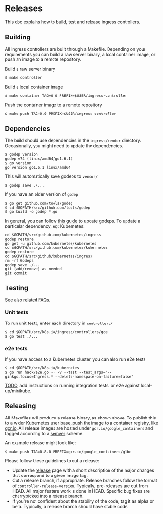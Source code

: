 # Releases

This doc explains how to build, test and release ingress controllers.

## Building

All ingress controllers are built through a Makefile. Depending on your
requirements you can build a raw server binary, a local container image,
or push an image to a remote repository.

Build a raw server binary
```console
$ make controller
```

Build a local container image
```console
$ make container TAG=0.0 PREFIX=$USER/ingress-controller
```

Push the container image to a remote repository
```console
$ make push TAG=0.0 PREFIX=$USER/ingress-controller
```

## Dependencies

The build should use dependencies in the `ingress/vendor` directory.
Occasionally, you might need to update the dependencies.

```console
$ godep version
godep v74 (linux/amd64/go1.6.1)
$ go version
go version go1.6.1 linux/amd64
```

This will automatically save godeps to `vendor/`
```console
$ godep save ./...
```

If you have an older version of `godep`
```console
$ go get github.com/tools/godep
$ cd $GOPATH/src/github.com/tools/godep
$ go build -o godep *.go
```

In general, you can follow [this guide](https://github.com/kubernetes/kubernetes/blob/release-1.5/docs/devel/godep.md#using-godep-to-manage-dependencies)
to update godeps. To update a particular dependency, eg: Kubernetes:
```console
cd $GOPATH/src/github.com/kubernetes/ingress
godep restore
go get -u github.com/kubernetes/kubernetes
cd $GOPATH/src/github.com/kubernetes/kubernetes
godep restore
cd $GOPATH/src/github/kubernetes/ingress
rm -rf Godeps
godep save ./...
git [add/remove] as needed
git commit
```

## Testing

See also [related FAQs](../faq#how-are-the-ingress-controllers-tested).

### Unit tests

To run unit tests, enter each directory in `controllers/`
```console
$ cd $GOPATH/src/k8s.io/ingress/controllers/gce
$ go test ./...
```

### e2e tests

If you have access to a Kubernetes cluster, you can also run e2e tests
```console
$ cd $GOPATH/src/k8s.io/kubernetes
$ go run hack/e2e.go -- -v --test --test_args="--ginkgo.focus=Ingress.* --delete-namespace-on-failure=false"
```

[TODO](https://github.com/kubernetes/ingress/issues/5): add instructions on running integration tests, or e2e against
local-up/minikube.

## Releasing

All Makefiles will produce a release binary, as shown above. To publish this
to a wider Kubernetes user base, push the image to a container registry, like
[gcr.io](https://cloud.google.com/container-registry/). All release images are hosted under `gcr.io/google_containers` and
tagged according to a [semver](http://semver.org/) scheme.

An example release might look like:
```
$ make push TAG=0.8.0 PREFIX=gcr.io/google_containers/glbc
```

Please follow these guidelines to cut a release:

* Update the [release](https://help.github.com/articles/creating-releases/)
page with a short description of the major changes that correspond to a given
image tag.
* Cut a release branch, if appropriate. Release branches follow the format of
`controller-release-version`. Typically, pre-releases are cut from HEAD.
All major feature work is done in HEAD. Specific bug fixes are
cherrypicked into a release branch.
* If you're not confident about the stability of the code, tag it as
alpha or beta. Typically, a release branch should have stable code.


